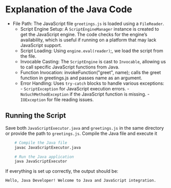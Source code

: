 # Explanation of the Java Code

- File Path: The JavaScript file `greetings.js` is loaded using a `FileReader`.
    - Script Engine Setup:
        A `ScriptEngineManager` instance is created to get the JavaScript engine.
        The code checks for the engine’s availability, which is useful if running on a platform that may lack JavaScript support.
    - Script Loading:
        Using `engine.eval(reader)`;, we load the script from the file.
    - Invocable Casting:
        The `ScriptEngine` is cast to `Invocable`, allowing us to call specific JavaScript functions from Java.
    - Function Invocation:
        invokeFunction("greet", name); calls the greet function in greetings.js and passes name as an argument.
    - Error Handling:
        Uses `try-catch` blocks to handle various exceptions:
            - `ScriptException` for JavaScript execution errors.
            - `NoSuchMethodException` if the JavaScript function is missing.
            - `IOException` for file reading issues.

## Running the Script
Save both `JavaScriptExecutor.java` and `greetings.js` in the same directory or provide the path to `greetings.js`.
Compile the Java file and execute it
```bash
    # Compile the Java file
    javac JavaScriptExecutor.java

    # Run the Java application
    java JavaScriptExecutor
```

If everything is set up correctly, the output should be:
```bash
Hello, Java Developer! Welcome to Java and JavaScript integration.
```
